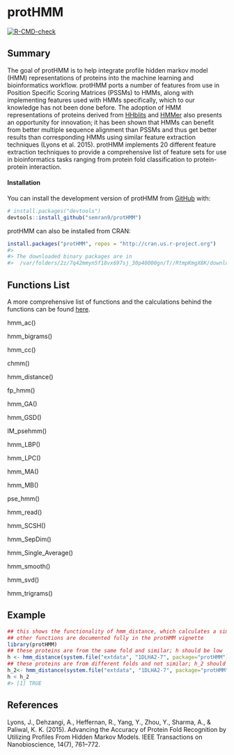 
<!-- README.md is generated from README.Rmd. Please edit that file -->

# protHMM

<!-- badges: start -->

[![R-CMD-check](https://github.com/semran9/protHMM/actions/workflows/R-CMD-check.yaml/badge.svg)](https://github.com/semran9/protHMM/actions/workflows/R-CMD-check.yaml)
<!-- badges: end -->

## Summary

The goal of protHMM is to help integrate profile hidden markov model
(HMM) representations of proteins into the machine learning and
bioinformatics workflow. protHMM ports a number of features from use in
Position Specific Scoring Matrices (PSSMs) to HMMs, along with
implementing features used with HMMs specifically, which to our
knowledge has not been done before. The adoption of HMM representations
of proteins derived from [HHblits](https://doi.org/10.1038/nmeth.1818)
and [HMMer](http://hmmer.org) also presents an opportunity for
innovation; it has been shown that HMMs can benefit from better multiple
sequence alignment than PSSMs and thus get better results than
corresponding HMMs using similar feature extraction techniques (Lyons et
al. 2015). protHMM implements 20 different feature extraction techniques
to provide a comprehensive list of feature sets for use in
bioinformatics tasks ranging from protein fold classification to
protein-protein interaction.

#### Installation

You can install the development version of protHMM from
[GitHub](https://github.com/) with:

``` r
# install.packages("devtools")
devtools::install_github("semran9/protHMM")
```

protHMM can also be installed from CRAN:

``` r
install.packages("protHMM", repos = "http://cran.us.r-project.org")
#> 
#> The downloaded binary packages are in
#>  /var/folders/2z/7q42mmyn5f18vx697sj_30p40000gn/T//RtmpKmgX8K/downloaded_packages
```

## Functions List

A more comprehensive list of functions and the calculations behind the
functions can be found
[here](https://semran9.github.io/protHMM/articles/protHMM.html).

hmm_ac()

hmm_bigrams()

hmm_cc()

chmm()

hmm_distance()

fp_hmm()

hmm_GA()

hmm_GSD()

IM_psehmm()

hmm_LBP()

hmm_LPC()

hmm_MA()

hmm_MB()

pse_hmm()

hmm_read()

hmm_SCSH()

hmm_SepDim()

hmm_Single_Average()

hmm_smooth()

hmm_svd()

hmm_trigrams()

## Example

``` r
## this shows the functionality of hmm_distance, which calculates a similarity score between two proteins
## other functions are documented fully in the protHMM vignette
library(protHMM)
## these proteins are from the same fold and similar; h should be low
h <- hmm_distance(system.file("extdata", "1DLHA2-7", package="protHMM"), system.file("extdata", "1TEN-7", package="protHMM"))
## these proteins are from different folds and not similar; h_2 should be high
h_2<- hmm_distance(system.file("extdata", "1DLHA2-7", package="protHMM"), system.file("extdata", "1TAHA-23", package="protHMM"))
h < h_2
#> [1] TRUE
```

## References

Lyons, J., Dehzangi, A., Heffernan, R., Yang, Y., Zhou, Y., Sharma, A.,
& Paliwal, K. K. (2015). Advancing the Accuracy of Protein Fold
Recognition by Utilizing Profiles From Hidden Markov Models. IEEE
Transactions on Nanobioscience, 14(7), 761–772.
